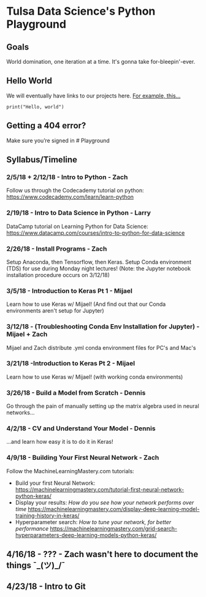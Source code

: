 # Tulsa Data Science's Python Playground

## Goals

World domination, one iteration at a time. It's gonna take for-bleepin'-ever.

## Hello World

We will eventually have links to our projects here. [For example, this...](http://python.org)

```python3
print("Hello, world")
```

## Getting a 404 error?

Make sure you’re signed in # Playground

## Syllabus/Timeline
### 2/5/18 + 2/12/18 - Intro to Python - Zach
Follow us through the Codecademy tutorial on python:
https://www.codecademy.com/learn/learn-python

### 2/19/18 - Intro to Data Science in Python - Larry
DataCamp tutorial on Learning Python for Data Science:
https://www.datacamp.com/courses/intro-to-python-for-data-science

### 2/26/18 - Install Programs - Zach
Setup Anaconda, then Tensorflow, then Keras. Setup Conda environment (TDS) for use during Monday night lectures! (Note: the Jupyter notebook installation procedure occurs on 3/12/18)

### 3/5/18 - Introduction to Keras Pt 1 - Mijael
Learn how to use Keras w/ Mijael! (And find out that our Conda environments aren't setup for Jupyter)

### 3/12/18 - (Troubleshooting Conda Env Installation for Jupyter) - Mijael + Zach
Mijael and Zach distribute .yml conda environment files for PC's and Mac's

### 3/21/18 -Introduction to Keras Pt 2 - Mijael
Learn how to use Keras w/ Mijael! (with working conda environments)

### 3/26/18 - Build a Model from Scratch - Dennis
Go through the pain of manually setting up the matrix algebra used in neural networks...

### 4/2/18 - CV and Understand Your Model - Dennis
...and learn how easy it is to do it in Keras!

### 4/9/18 - Building Your First Neural Network - Zach
Follow the MachineLearningMastery.com tutorials:
- Build your first Neural Network:
https://machinelearningmastery.com/tutorial-first-neural-network-python-keras/
- Display your results: *How do you see how your network performs over time*
https://machinelearningmastery.com/display-deep-learning-model-training-history-in-keras/
- Hyperparameter search: *How to tune your network, for better performance*
https://machinelearningmastery.com/grid-search-hyperparameters-deep-learning-models-python-keras/

## 4/16/18 - ??? - Zach wasn't here to document the things ¯\_(ツ)_/¯

## 4/23/18 - Intro to Git
